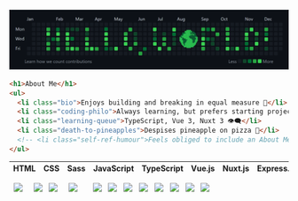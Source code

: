<!-- Custom "Hello, World!" Banner (Canva) -->
![Hello, World! Banner](hello-world-banner-v2.png)

```html
<h1>About Me</h1>
<ul>
  <li class="bio">Enjoys building and breaking in equal measure 🦠</li>
  <li class="coding-philo">Always learning, but prefers starting projects 💭</li>
  <li class="learning-queue">TypeScript, Vue 3, Nuxt 3 👁️‍🗨️</li>
  <li class="death-to-pineapples">Despises pineapple on pizza 🤢</li>
  <!-- <li class="self-ref-humour">Feels obliged to include an About Me 🤓</li> -->
</ul>
```

| HTML | CSS | Sass | JavaScript | TypeScript | Vue.js | Nuxt.js | Express.js | MongoDB | C++ | Qt | OpenCV |
| ---- | --- | ---- | ---------- | ---------- | ------ | ------- | ---------- | ------- | --- | -- | ------ |

<!-- Devicon Icons -->
<div align="justify">
  &nbsp;
  <img width="45" src="https://cdn.jsdelivr.net/gh/devicons/devicon/icons/html5/html5-original.svg">
  &nbsp; &nbsp;
  <img width="45" src="https://cdn.jsdelivr.net/gh/devicons/devicon/icons/css3/css3-original.svg">
  &nbsp;
  <img width="45" src="https://cdn.jsdelivr.net/gh/devicons/devicon/icons/sass/sass-original.svg">
  &nbsp; &nbsp;
  <img width="45" src="https://cdn.jsdelivr.net/gh/devicons/devicon/icons/javascript/javascript-original.svg">
  &nbsp; &nbsp; &nbsp;
  <img width="45" src="https://cdn.jsdelivr.net/gh/devicons/devicon/icons/typescript/typescript-original.svg">
  &nbsp;
  <img width="45" src="https://cdn.jsdelivr.net/gh/devicons/devicon/icons/vuejs/vuejs-original.svg">
  &nbsp;
  <img width="45" src="https://cdn.jsdelivr.net/gh/devicons/devicon/icons/nuxtjs/nuxtjs-original.svg">
  &nbsp;
  <img width="45" src="https://cdn.jsdelivr.net/gh/devicons/devicon/icons/express/express-original.svg">
  &nbsp;
  <img width="45" src="https://cdn.jsdelivr.net/gh/devicons/devicon/icons/mongodb/mongodb-original.svg">
  &nbsp;
  <img width="45" src="https://cdn.jsdelivr.net/gh/devicons/devicon/icons/cplusplus/cplusplus-original.svg">
  &nbsp;
  <img width="45" src="https://cdn.jsdelivr.net/gh/devicons/devicon/icons/qt/qt-original.svg">
  &nbsp;
  <img width="45" src="https://cdn.jsdelivr.net/gh/devicons/devicon/icons/opencv/opencv-original.svg">
  &nbsp;
</div>


